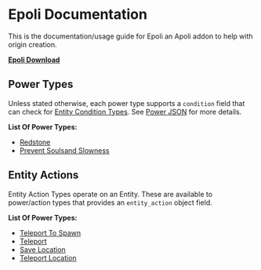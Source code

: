 # Epoli Documentation
This is the documentation/usage guide for Epoli an Apoli addon to help with origin creation.

[**Epoli Download**](https://www.curseforge.com/minecraft/mc-mods/epoli)

## Power Types
Unless stated otherwise, each power type supports a `condition` field that can check for [Entity Condition Types](https://origins.readthedocs.io/en/latest/types/entity_condition_types/). See [Power JSON](https://origins.readthedocs.io/en/latest/json/power/) for more details.

**List Of Power Types:**

* [Redstone](powertypes/redstone.md)
* [Prevent Soulsand Slowness](powertypes/prevent_soulsand_slowness.md)

## Entity Actions
Entity Action Types operate on an Entity. These are available to power/action types that provides an `entity_action` object field.

**List Of Power Types:**

* [Teleport To Spawn](entityactions/teleport_to_spawn.md)
* [Teleport](entityactions/teleport.md)
* [Save Location](entityactions/save_location.md)
* [Teleport Location](entityactions/teleport_location.md)